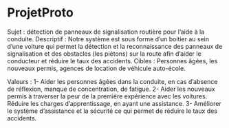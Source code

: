 # ProjetProto
Sujet : détection de panneaux de signalisation routière pour l’aide à la conduite.
Descriptif : Notre système est sous forme d’un boitier au sein d’une voiture qui permet la détection et la reconnaissance des panneaux de signalisation et des obstacles (les piétons) sur la route afin d’aider le conducteur et réduire le taux des accidents.
Cibles : Personnes âgées, les nouveaux permis, agences de location de véhicule auto-école.

Valeurs :
1- Aider les personnes âgées dans la conduite, en cas d’absence de réflexion, manque de concentration, de fatigue.
2- Aider les nouveaux permis à traverser la peur de la première expérience avec les voitures.  Réduire les charges d’apprentissage, en ayant une assistance. 
3- Améliorer le système d’assistance et la sécurité ce qui permet de réduire le taux des accidents. 

